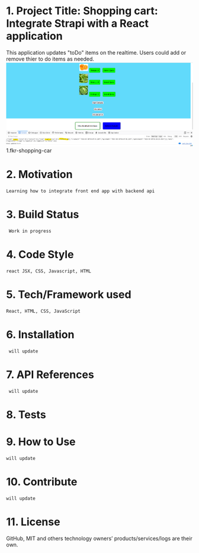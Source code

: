 # 1. Project Title: Shopping cart: Integrate Strapi with a React application
   This application updates "toDo" items on the realtime. Users could add or remove thier to do items as needed.
   ![Landing page](./src/fkr_shopping_cart.png "alternate landing page")
     1.fkr-shopping-car
# 2. Motivation
    Learning how to integrate front end app with backend api
# 3. Build Status
     Work in progress
# 4. Code Style
    react JSX, CSS, Javascript, HTML
# 5. Tech/Framework used
    React, HTML, CSS, JavaScript
# 6. Installation
     will update
# 7. API References
     will update
# 8. Tests
# 9. How to Use
    will update
# 10. Contribute
    will update
# 11. License
  GitHub, MIT and others technology owners’ products/services/logs are their own.
